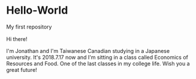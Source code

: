 # Hello-World
My first repository

Hi there!　

I'm Jonathan and I'm Taiwanese Canadian studying in a Japanese university. 
It's 2018.7.17 now and I'm sitting in a class called Economics of Resources and Food.
One of the last classes in my college life. 
Wish you a great future!

